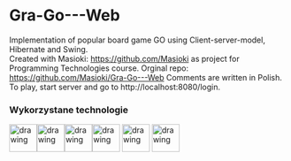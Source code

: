 # Gra-Go---Web
Implementation of popular board game GO using Client-server-model, Hibernate and Swing.  
Created with Masioki: https://github.com/Masioki as project for Programming Technologies course.
Orginal repo: https://github.com/Masioki/Gra-Go---Web 
Comments are written in Polish.
To play, start server and go to http://localhost:8080/login.

### Wykorzystane technologie

<img src="https://vignette.wikia.nocookie.net/jfx/images/5/5a/JavaFXIsland600x300.png/revision/latest?cb=20070917150551" alt="drawing" height=50px/><img 
src="https://i0.wp.com/gluonhq.com/wp-content/uploads/2015/02/SceneBuilderLogo.png?fit=781%2C781&ssl=1" alt="drawing" height=50px/><img 
src="https://www.techcentral.ie/wp-content/uploads/2019/07/Java_jdk_logo_web-372x210.jpg" alt="drawing" height=50px/><img 
src="https://upload.wikimedia.org/wikipedia/commons/thumb/d/d5/IntelliJ_IDEA_Logo.svg/1024px-IntelliJ_IDEA_Logo.svg.png" alt="drawing" height=50px/>
<img src="https://upload.wikimedia.org/wikipedia/commons/2/22/Hibernate_logo_a.png" alt="drawing" height=50px/>
<img src="https://upload.wikimedia.org/wikipedia/commons/4/44/Spring_Framework_Logo_2018.svg" alt="drawing" height=50px/>
